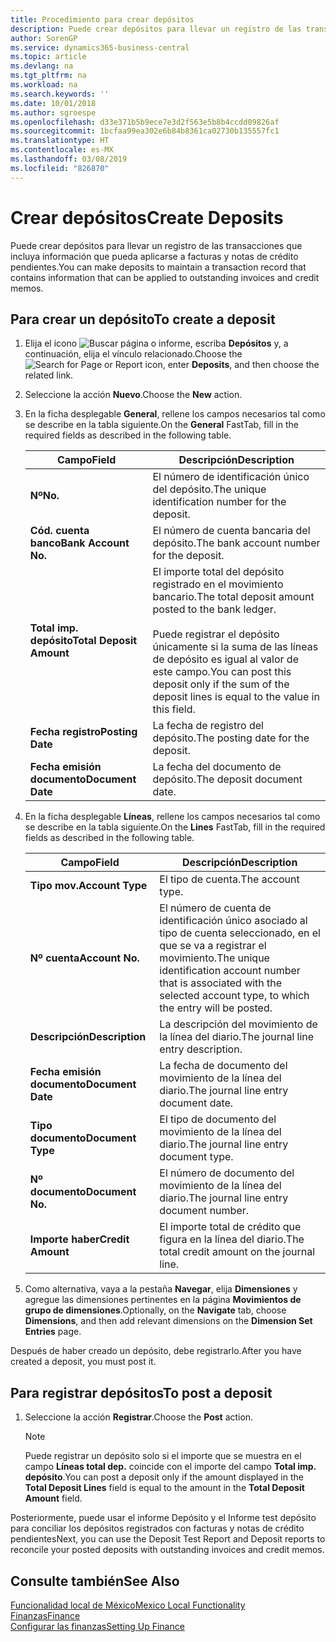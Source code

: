 ```yaml
---
title: Procedimiento para crear depósitos
description: Puede crear depósitos para llevar un registro de las transacciones que incluya información que pueda aplicarse a facturas y notas de crédito pendientes.
author: SorenGP
ms.service: dynamics365-business-central
ms.topic: article
ms.devlang: na
ms.tgt_pltfrm: na
ms.workload: na
ms.search.keywords: ''
ms.date: 10/01/2018
ms.author: sgroespe
ms.openlocfilehash: d33e371b5b9ece7e3d2f563e5b8b4ccdd09826af
ms.sourcegitcommit: 1bcfaa99ea302e6b84b8361ca02730b135557fc1
ms.translationtype: HT
ms.contentlocale: es-MX
ms.lasthandoff: 03/08/2019
ms.locfileid: "826870"
---
```

# <a name="create-deposits"></a><span data-ttu-id="1e752-103">Crear depósitos</span><span class="sxs-lookup"><span data-stu-id="1e752-103">Create Deposits</span></span>
<span data-ttu-id="1e752-104">Puede crear depósitos para llevar un registro de las transacciones que incluya información que pueda aplicarse a facturas y notas de crédito pendientes.</span><span class="sxs-lookup"><span data-stu-id="1e752-104">You can make deposits to maintain a transaction record that contains information that can be applied to outstanding invoices and credit memos.</span></span>  

## <a name="to-create-a-deposit"></a><span data-ttu-id="1e752-105">Para crear un depósito</span><span class="sxs-lookup"><span data-stu-id="1e752-105">To create a deposit</span></span>  
1.  <span data-ttu-id="1e752-106">Elija el icono ![Buscar página o informe](../../media/ui-search/search_small.png "icono de Buscar página o informe"), escriba **Depósitos** y, a continuación, elija el vínculo relacionado.</span><span class="sxs-lookup"><span data-stu-id="1e752-106">Choose the ![Search for Page or Report](../../media/ui-search/search_small.png "Search for Page or Report icon") icon, enter **Deposits**, and then choose the related link.</span></span>  
2.  <span data-ttu-id="1e752-107">Seleccione la acción **Nuevo**.</span><span class="sxs-lookup"><span data-stu-id="1e752-107">Choose the **New** action.</span></span>  
3.  <span data-ttu-id="1e752-108">En la ficha desplegable **General**, rellene los campos necesarios tal como se describe en la tabla siguiente.</span><span class="sxs-lookup"><span data-stu-id="1e752-108">On the **General** FastTab, fill in the required fields as described in the following table.</span></span>  

    |<span data-ttu-id="1e752-109">Campo</span><span class="sxs-lookup"><span data-stu-id="1e752-109">Field</span></span>|<span data-ttu-id="1e752-110">Descripción</span><span class="sxs-lookup"><span data-stu-id="1e752-110">Description</span></span>|  
    |---------------------------------|---------------------------------------|  
    |<span data-ttu-id="1e752-111">**Nº**</span><span class="sxs-lookup"><span data-stu-id="1e752-111">**No.**</span></span>|<span data-ttu-id="1e752-112">El número de identificación único del depósito.</span><span class="sxs-lookup"><span data-stu-id="1e752-112">The unique identification number for the deposit.</span></span>|  
    |<span data-ttu-id="1e752-113">**Cód. cuenta banco**</span><span class="sxs-lookup"><span data-stu-id="1e752-113">**Bank Account No.**</span></span>|<span data-ttu-id="1e752-114">El número de cuenta bancaria del depósito.</span><span class="sxs-lookup"><span data-stu-id="1e752-114">The bank account number for the deposit.</span></span>|  
    |<span data-ttu-id="1e752-115">**Total imp. depósito**</span><span class="sxs-lookup"><span data-stu-id="1e752-115">**Total Deposit Amount**</span></span>|<span data-ttu-id="1e752-116">El importe total del depósito registrado en el movimiento bancario.</span><span class="sxs-lookup"><span data-stu-id="1e752-116">The total deposit amount posted to the bank ledger.</span></span><br /><br /> <span data-ttu-id="1e752-117">Puede registrar el depósito únicamente si la suma de las líneas de depósito es igual al valor de este campo.</span><span class="sxs-lookup"><span data-stu-id="1e752-117">You can post this deposit only if the sum of the deposit lines is equal to the value in this field.</span></span>|  
    |<span data-ttu-id="1e752-118">**Fecha registro**</span><span class="sxs-lookup"><span data-stu-id="1e752-118">**Posting Date**</span></span>|<span data-ttu-id="1e752-119">La fecha de registro del depósito.</span><span class="sxs-lookup"><span data-stu-id="1e752-119">The posting date for the deposit.</span></span>|  
    |<span data-ttu-id="1e752-120">**Fecha emisión documento**</span><span class="sxs-lookup"><span data-stu-id="1e752-120">**Document Date**</span></span>|<span data-ttu-id="1e752-121">La fecha del documento de depósito.</span><span class="sxs-lookup"><span data-stu-id="1e752-121">The deposit document date.</span></span>|  
4.  <span data-ttu-id="1e752-122">En la ficha desplegable **Líneas**, rellene los campos necesarios tal como se describe en la tabla siguiente.</span><span class="sxs-lookup"><span data-stu-id="1e752-122">On the **Lines** FastTab, fill in the required fields as described in the following table.</span></span>  

    |<span data-ttu-id="1e752-123">Campo</span><span class="sxs-lookup"><span data-stu-id="1e752-123">Field</span></span>|<span data-ttu-id="1e752-124">Descripción</span><span class="sxs-lookup"><span data-stu-id="1e752-124">Description</span></span>|  
    |---------------------------------|---------------------------------------|  
    |<span data-ttu-id="1e752-125">**Tipo mov.**</span><span class="sxs-lookup"><span data-stu-id="1e752-125">**Account Type**</span></span>|<span data-ttu-id="1e752-126">El tipo de cuenta.</span><span class="sxs-lookup"><span data-stu-id="1e752-126">The account type.</span></span>|  
    |<span data-ttu-id="1e752-127">**Nº cuenta**</span><span class="sxs-lookup"><span data-stu-id="1e752-127">**Account No.**</span></span>|<span data-ttu-id="1e752-128">El número de cuenta de identificación único asociado al tipo de cuenta seleccionado, en el que se va a registrar el movimiento.</span><span class="sxs-lookup"><span data-stu-id="1e752-128">The unique identification account number that is associated with the selected account type, to which the entry will be posted.</span></span>|  
    |<span data-ttu-id="1e752-129">**Descripción**</span><span class="sxs-lookup"><span data-stu-id="1e752-129">**Description**</span></span>|<span data-ttu-id="1e752-130">La descripción del movimiento de la línea del diario.</span><span class="sxs-lookup"><span data-stu-id="1e752-130">The journal line entry description.</span></span>|  
    |<span data-ttu-id="1e752-131">**Fecha emisión documento**</span><span class="sxs-lookup"><span data-stu-id="1e752-131">**Document Date**</span></span>|<span data-ttu-id="1e752-132">La fecha de documento del movimiento de la línea del diario.</span><span class="sxs-lookup"><span data-stu-id="1e752-132">The journal line entry document date.</span></span>|  
    |<span data-ttu-id="1e752-133">**Tipo documento**</span><span class="sxs-lookup"><span data-stu-id="1e752-133">**Document Type**</span></span>|<span data-ttu-id="1e752-134">El tipo de documento del movimiento de la línea del diario.</span><span class="sxs-lookup"><span data-stu-id="1e752-134">The journal line entry document type.</span></span>|  
    |<span data-ttu-id="1e752-135">**Nº documento**</span><span class="sxs-lookup"><span data-stu-id="1e752-135">**Document No.**</span></span>|<span data-ttu-id="1e752-136">El número de documento del movimiento de la línea del diario.</span><span class="sxs-lookup"><span data-stu-id="1e752-136">The journal line entry document number.</span></span>|  
    |<span data-ttu-id="1e752-137">**Importe haber**</span><span class="sxs-lookup"><span data-stu-id="1e752-137">**Credit Amount**</span></span>|<span data-ttu-id="1e752-138">El importe total de crédito que figura en la línea del diario.</span><span class="sxs-lookup"><span data-stu-id="1e752-138">The total credit amount on the journal line.</span></span>|  

5.  <span data-ttu-id="1e752-139">Como alternativa, vaya a la pestaña **Navegar**, elija **Dimensiones** y agregue las dimensiones pertinentes en la página **Movimientos de grupo de dimensiones**.</span><span class="sxs-lookup"><span data-stu-id="1e752-139">Optionally, on the **Navigate** tab, choose **Dimensions**, and then add relevant dimensions on the **Dimension Set Entries** page.</span></span>  

<span data-ttu-id="1e752-140">Después de haber creado un depósito, debe registrarlo.</span><span class="sxs-lookup"><span data-stu-id="1e752-140">After you have created a deposit, you must post it.</span></span>  

## <a name="to-post-a-deposit"></a><span data-ttu-id="1e752-141">Para registrar depósitos</span><span class="sxs-lookup"><span data-stu-id="1e752-141">To post a deposit</span></span>  
1. <span data-ttu-id="1e752-142">Seleccione la acción **Registrar**.</span><span class="sxs-lookup"><span data-stu-id="1e752-142">Choose the **Post** action.</span></span>  

    > [!NOTE]  
    >  <span data-ttu-id="1e752-143">Puede registrar un depósito solo si el importe que se muestra en el campo **Líneas total dep.** coincide con el importe del campo **Total imp. depósito**.</span><span class="sxs-lookup"><span data-stu-id="1e752-143">You can post a deposit only if the amount displayed in the **Total Deposit Lines** field is equal to the amount in the **Total Deposit Amount** field.</span></span>  

<span data-ttu-id="1e752-144">Posteriormente, puede usar el informe Depósito y el Informe test depósito para conciliar los depósitos registrados con facturas y notas de crédito pendientes</span><span class="sxs-lookup"><span data-stu-id="1e752-144">Next, you can use the Deposit Test Report and Deposit reports to reconcile your posted deposits with outstanding invoices and credit memos.</span></span>  

## <a name="see-also"></a><span data-ttu-id="1e752-145">Consulte también</span><span class="sxs-lookup"><span data-stu-id="1e752-145">See Also</span></span>  
[<span data-ttu-id="1e752-146">Funcionalidad local de México</span><span class="sxs-lookup"><span data-stu-id="1e752-146">Mexico Local Functionality</span></span>](mexico-local-functionality.md)  
[<span data-ttu-id="1e752-147">Finanzas</span><span class="sxs-lookup"><span data-stu-id="1e752-147">Finance</span></span>](../../finance.md)  
[<span data-ttu-id="1e752-148">Configurar las finanzas</span><span class="sxs-lookup"><span data-stu-id="1e752-148">Setting Up Finance</span></span>](../../finance.md)  
